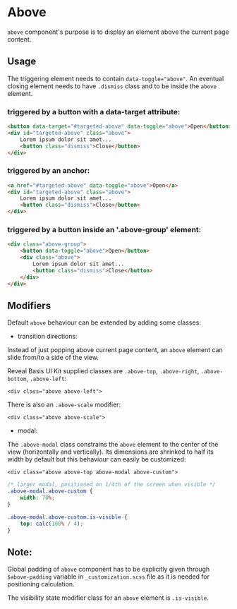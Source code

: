 # Above

`above` component's purpose is to display an element above the current page content.

## Usage

The triggering element needs to contain `data-toggle="above"`.
An eventual closing element needs to have `.dismiss` class and to be inside the `above` element.

### triggered by a button with a data-target attribute:
```html
<button data-target="#targeted-above" data-toggle="above">Open</button>
<div id="targeted-above" class="above">
    Lorem ipsum dolor sit amet...
    <button class="dismiss">Close</button>
</div>
```

### triggered by an anchor:
```html
<a href="#targeted-above" data-toggle="above">Open</a>
<div id="targeted-above" class="above">
    Lorem ipsum dolor sit amet...
    <button class="dismiss">Close</button>
</div>
```

### triggered by a button inside an '.above-group' element:
```html
<div class="above-group">
    <button data-toggle="above">Open</button>
    <div class="above">
        Lorem ipsum dolor sit amet...
        <button class="dismiss">Close</button>
    </div>
</div>
```

## Modifiers
Default `above` behaviour can be extended by adding some classes:

- transition directions:

Instead of just popping above current page content, an `above` element can slide from/to a side of the view. 

Reveal Basis UI Kit supplied classes are `.above-top`, `.above-right`, `.above-bottom`, `.above-left`:

`<div class="above above-left">`


There is also an `.above-scale` modifier:

`<div class="above above-scale">`

- modal:

The `.above-modal` class constrains the `above` element to the center of the view (horizontally and vertically).
Its dimensions are shrinked to half its width by default but this behaviour can easily be customized:

`<div class="above above-top above-modal above-custom">`

```css
/* larger modal, positioned on 1/4th of the screen when visible */
.above-modal.above-custom {
    width: 70%;
}

.above-modal.above-custom.is-visible {
    top: calc(100% / 4);
}
```

## Note:
Global padding of `above` component has to be explicitly given through `$above-padding` variable in `_customization.scss` file as it is needed for positioning calculation.

The visibility state modifier class for an `above` element is `.is-visible`.

